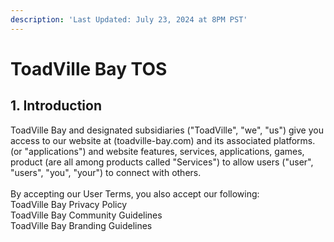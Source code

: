 ```yaml
---
description: 'Last Updated: July 23, 2024 at 8PM PST'
---
```


# ToadVille Bay TOS



## 1.  Introduction

ToadVille Bay and designated subsidiaries ("ToadVille", "we", "us") give you access to our website at (toadville-bay.com) and its associated platforms. (or "applications") and website features, services, applications, games, product (are all among products called "Services") to allow users ("user", "users", "you", "your") to connect with others.\
\
By accepting our User Terms, you also accept our following:\
ToadVille Bay Privacy Policy\
ToadVille Bay Community Guidelines\
ToadVille Bay Branding Guidelines
